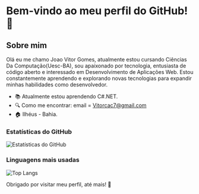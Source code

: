 # Bem-vindo ao meu perfil do GitHub! 👋

## Sobre mim
Olá eu me chamo Joao Vitor Gomes, atualmente estou cursando Ciências Da Computação(Uesc-BA), sou apaixonado por tecnologia, entusiasta de código aberto e interessado em Desenvolvimento de Aplicações Web. Estou constantemente aprendendo e explorando novas tecnologias para expandir minhas habilidades como desenvolvedor.

- :books: Atualmente estou aprendendo C#.NET.
- :mag: Como me encontrar:  email = Vitorcac7@gmail.com
- :house: Ilhéus - Bahia.
### Estatísticas do GitHub

![Estatísticas do GitHub](https://github-readme-stats.vercel.app/api?username=joaojzn&show_icons=true&title_color=C0C0C0&icon_color=FFD700&text_color=006400&bg_color=000000)



### Linguagens mais usadas

![Top Langs](https://github-readme-stats.vercel.app/api/top-langs/?username=joaojzn&layout=compact&title_color=C0C0C0&icon_color=007ec6&text_color=007ec6&bg_color=000000)



Obrigado por visitar meu perfil, até mais! :metal:

  
